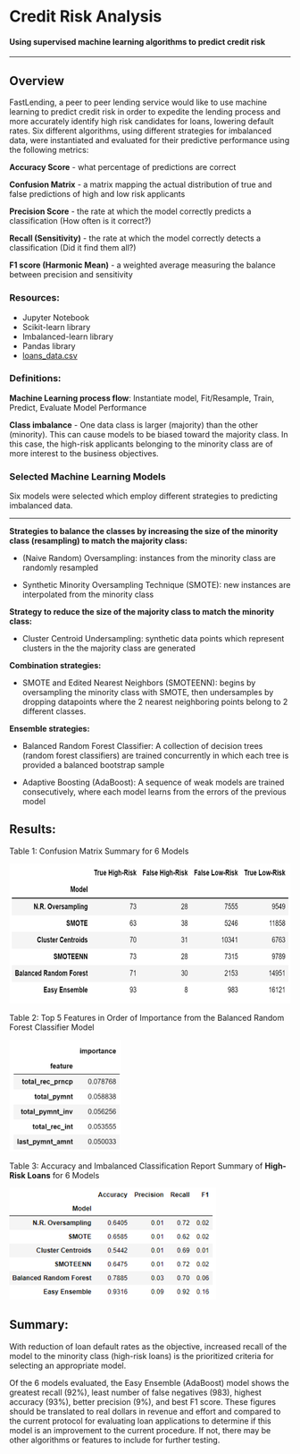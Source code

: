 # Credit Risk Analysis

#### Using supervised machine learning algorithms to predict credit risk
---

## Overview
 
FastLending, a peer to peer lending service would like to use machine learning to predict credit risk in order to expedite the lending process and more accurately identify high risk candidates for loans, lowering default rates.  Six different algorithms, using different strategies for imbalanced data, were instantiated and evaluated for their predictive performance using the following metrics:

**Accuracy Score** - what percentage of predictions are correct

**Confusion Matrix** - a matrix mapping the actual distribution of true and false predictions of high and low risk applicants

**Precision Score** - the rate at which the model correctly predicts a classification (How often is it correct?)

**Recall (Sensitivity)** - the rate at which the model correctly detects a classification (Did it find them all?)

**F1 score (Harmonic Mean)** - a weighted average measuring the balance between precision and sensitivity

### Resources:

- Jupyter Notebook
- Scikit-learn library
- Imbalanced-learn library
- Pandas library
- [loans_data.csv](https://github.com/lnshewmo/Credit_Risk_Analysis/blob/main/LoanStats_2019Q1.csv)

### Definitions:

**Machine Learning process flow**: Instantiate model, Fit/Resample, Train, Predict, Evaluate Model Performance

**Class imbalance** - One data class is larger (majority) than the other (minority).  This can cause models to be biased toward the majority class.  In this case, the high-risk applicants belonging to the minority class are of more interest to the business objectives.

### Selected Machine Learning Models

Six models were selected which employ different strategies to predicting imbalanced data.

---

**Strategies to balance the classes by increasing the size of the minority class (resampling) to match the majority class:**

- (Naive Random) Oversampling: instances from the minority class are randomly resampled 

- Synthetic Minority Oversampling Technique (SMOTE): new instances are interpolated from the minority class 

**Strategy to reduce the size of the majority class to match the minority class:**

- Cluster Centroid Undersampling: synthetic data points which represent clusters in the the majority class are generated

**Combination strategies:**

- SMOTE and Edited Nearest Neighbors (SMOTEENN): begins by oversampling the minority class with SMOTE, then undersamples by dropping datapoints where the 2 nearest neighboring points belong to 2 different classes.

**Ensemble strategies:**

- Balanced Random Forest Classifier: A collection of decision trees (random forest classifiers) are trained concurrently in which each tree is provided a balanced bootstrap sample

- Adaptive Boosting (AdaBoost): A sequence of weak models are trained consecutively, where each model learns from the errors of the previous model

## Results: 

Table 1: Confusion Matrix Summary for 6 Models

<img src="https://github.com/lnshewmo/Credit_Risk_Analysis/blob/main/cm_summary_table.png" height="250" width="570" >

Table 2: Top 5 Features in Order of Importance from the Balanced Random Forest Classifier Model

<img src="https://github.com/lnshewmo/Credit_Risk_Analysis/blob/main/feature_importances.png" height="200" width="200" >

Table 3: Accuracy and Imbalanced Classification Report Summary of **High-Risk Loans** for 6 Models

<img src="https://github.com/lnshewmo/Credit_Risk_Analysis/blob/main/summary_table.png" height="200" width="370" >

## Summary: 

With reduction of loan default rates as the objective, increased recall of the model to the minority class (high-risk loans) is the prioritized criteria for selecting an appropriate model.  

Of the 6 models evaluated, the Easy Ensemble (AdaBoost) model shows the greatest recall (92%), least number of false negatives (983), highest accuracy (93%), better precision (9%), and best F1 score.  These figures should be translated to real dollars in revenue and effort and compared to the current protocol for evaluating loan applications to determine if this model is an improvement to the current procedure.  If not, there may be other algorithms or features to include for further testing.
